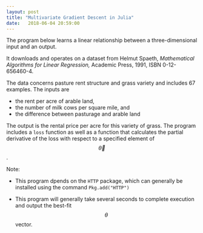 ```yaml
---
layout: post
title: "Multivariate Gradient Descent in Julia"
date:   2018-06-04 20:59:00
---
```


The program below learns a linear relationship between a three-dimensional
input and an output.

It downloads and operates on a dataset from Helmut Spaeth, _Mathematical Algorithms for Linear Regression,_ Academic Press, 1991, ISBN 0-12-656460-4.

The data concerns pasture rent structure and grass variety and includes 67
examples. The inputs are

* the rent per acre of arable land,
* the number of milk cows per square mile, and
* the difference between pasturage and arable land

The output is the rental price per acre for this variety of grass. The program
includes a `loss` function as well as a function that calculates the partial
derivative of the loss with respect to a specified element of $$\vec{\theta}$$.


Note:

* This program dpends on the `HTTP` package, which can generally be installed
  using the command `Pkg.add("HTTP")`

* This program will generally take several seconds to complete execution and output the best-fit $$\theta$$ vector.

<script src="https://gist.github.com/mspandit/2511130379af6fbc885d04c71e8868b3.js"></script>
